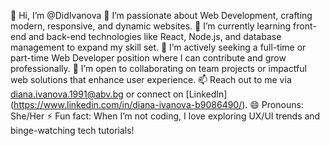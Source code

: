 👋 Hi, I’m @DidIvanova
👀 I’m passionate about Web Development, crafting modern, responsive, and dynamic websites.
🌱 I’m currently learning front-end and back-end technologies like React, Node.js, and database management to expand my skill set.
💼 I’m actively seeking a full-time or part-time Web Developer position where I can contribute and grow professionally.
💞️ I’m open to collaborating on team projects or impactful web solutions that enhance user experience.
📫 Reach out to me via diana.ivanova.1991@abv.bg or connect on [LinkedIn] (https://www.linkedin.com/in/diana-ivanova-b9086490/).
😄 Pronouns: She/Her
⚡ Fun fact: When I’m not coding, I love exploring UX/UI trends and binge-watching tech tutorials!

<!---
DidIvanova/DidIvanova is a ✨ special ✨ repository because its `README.md` (this file) appears on your GitHub profile.
You can click the Preview link to take a look at your changes.
--->
